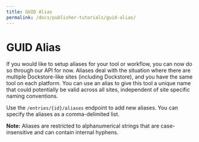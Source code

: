 ```yaml
---
title: GUID Alias
permalink: /docs/publisher-tutorials/guid-alias/
---
```

# GUID Alias

If you would like to setup aliases for your tool or workflow, you can now do so through our API for now. Aliases deal with the situation where there are multiple Dockstore-like sites (including Dockstore), and you have the same tool on each platform. You can use an alias to give this tool a unique name that could potentially be valid across all sites, independent of site specific naming conventions.

Use the `/entries/{id}/aliases` endpoint to add new aliases. You can specify the aliases as a comma-delimited list.

**Note:** Aliases are restricted to alphanumerical strings that are case-insensitive and can contain internal hyphens.
